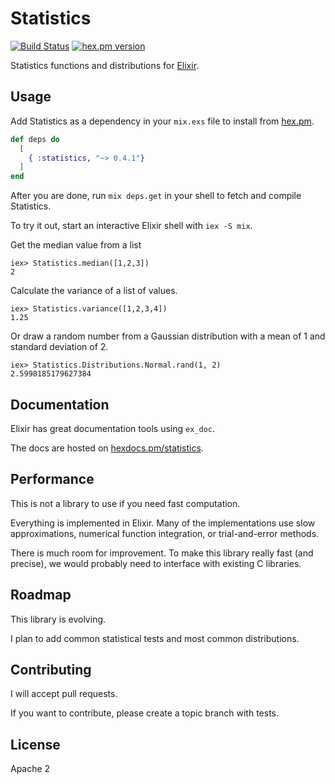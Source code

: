 #  Statistics

[![Build Status](https://travis-ci.org/msharp/elixir-statistics.svg?branch=master)](https://travis-ci.org/msharp/elixir-statistics)
[![hex.pm version](https://img.shields.io/hexpm/v/statistics.svg?style=flat)](https://hex.pm/packages/statistics)

Statistics functions and distributions for [Elixir](https://github.com/elixir-lang/elixir).

## Usage

Add Statistics as a dependency in your `mix.exs` file to install from [hex.pm](https://hex.pm).

```elixir
def deps do
  [
    { :statistics, "~> 0.4.1"}
  ]
end
```

After you are done, run `mix deps.get` in your shell to fetch and compile Statistics.

To try it out, start an interactive Elixir shell with `iex -S mix`.

Get the median value from a list

```
iex> Statistics.median([1,2,3])
2
```

Calculate the variance of a list of values.

```
iex> Statistics.variance([1,2,3,4])
1.25
```

Or draw a random number from a Gaussian distribution with a mean of 1 and standard deviation of 2.

```
iex> Statistics.Distributions.Normal.rand(1, 2)
2.5998185179627384
```

## Documentation

Elixir has great documentation tools using `ex_doc`.

The docs are hosted on [hexdocs.pm/statistics](http://hexdocs.pm/statistics/).

## Performance

This is not a library to use if you need fast computation.

Everything is implemented in Elixir. Many of the implementations use slow approximations, numerical function integration, or trial-and-error methods.

There is much room for improvement. To make this library really fast (and precise), we would probably need to interface with existing C libraries.

## Roadmap

This library is evolving.

I plan to add common statistical tests and most common distributions.

## Contributing

I will accept pull requests.

If you want to contribute, please create a topic branch with tests.

## License

Apache 2
